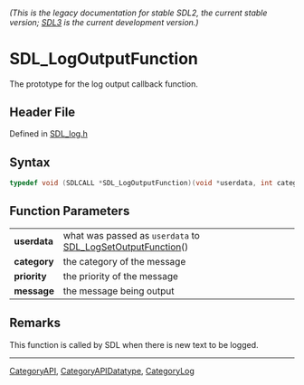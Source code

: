 ###### (This is the legacy documentation for stable SDL2, the current stable version; [SDL3](https://wiki.libsdl.org/SDL3/) is the current development version.)
# SDL_LogOutputFunction

The prototype for the log output callback function.

## Header File

Defined in [SDL_log.h](https://github.com/libsdl-org/SDL/blob/SDL2/include/SDL_log.h)

## Syntax

```c
typedef void (SDLCALL *SDL_LogOutputFunction)(void *userdata, int category, SDL_LogPriority priority, const char *message);
```

## Function Parameters

|                  |                                                                                         |
| ---------------- | --------------------------------------------------------------------------------------- |
| **userdata**     | what was passed as `userdata` to [SDL_LogSetOutputFunction](SDL_LogSetOutputFunction)() |
| **category**     | the category of the message                                                             |
| **priority**     | the priority of the message                                                             |
| **message**      | the message being output                                                                |

## Remarks

This function is called by SDL when there is new text to be logged.

----
[CategoryAPI](CategoryAPI), [CategoryAPIDatatype](CategoryAPIDatatype), [CategoryLog](CategoryLog)

